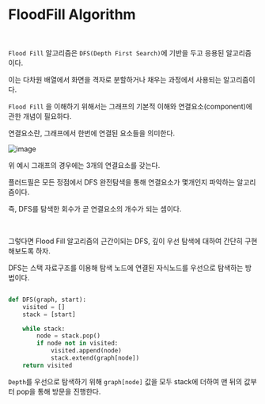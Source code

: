 # FloodFill Algorithm

<br>

`Flood Fill` 알고리즘은 `DFS(Depth First Search)`에 기반을 두고 응용된 알고리즘이다.

이는 다차원 배열에서 화면을 격자로 분할하거나 채우는 과정에서 사용되는 알고리즘이다.

`Flood Fill` 을 이해하기 위해서는 그래프의 기본적 이해와 연결요소(component)에 관한 개념이 필요하다.

연결요소란, 그래프에서 한번에 연결된 요소들을 의미한다.

![image](https://user-images.githubusercontent.com/33051018/85096122-51de8a00-b22e-11ea-9939-c5915140d74e.png)

위 예시 그래프의 경우에는 3개의 연결요소를 갖는다.

플러드필은 모든 정점에서 DFS 완전탐색을 통해 연결요소가 몇개인지 파악하는 알고리즘이다.

즉, DFS를 탐색한 회수가 곧 연결요소의 개수가 되는 셈이다.

<br>

그렇다면 Flood Fill 알고리즘의 근간이되는 DFS, 깊이 우선 탐색에 대하여 간단히 구현 해보도록 하자.

DFS는 스택 자료구조를 이용해 탐색 노드에 연결된 자식노드를 우선으로 탐색하는 방법이다.

```python

def DFS(graph, start):
    visited = []
    stack = [start]

    while stack:
        node = stack.pop()
        if node not in visited:
            visited.append(node)
            stack.extend(graph[node])
    return visited
```

`Depth`를 우선으로 탐색하기 위해 `graph[node]` 값을 모두 stack에 더하여 맨 뒤의 값부터 pop을 통해 방문을 진행한다.




